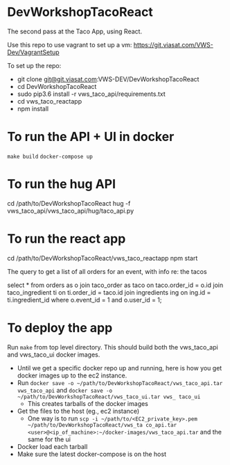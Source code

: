# DevWorkshopTacoReact

The second pass at the Taco App, using React.

Use this repo to use vagrant to set up a vm: https://git.viasat.com/VWS-Dev/VagrantSetup

To set up the repo:

* git clone git@git.viasat.com:VWS-DEV/DevWorkshopTacoReact
* cd DevWorkshopTacoReact
* sudo pip3.6 install -r vws_taco_api/requirements.txt
* cd vws_taco_reactapp
* npm install

# To run the API + UI in docker

`make build`
`docker-compose up`

# To run the hug API

cd /path/to/DevWorkshopTacoReact
hug -f vws_taco_api/vws_taco_api/hug/taco_api.py

# To run the react app

cd /path/to/DevWorkshopTacoReact/vws_taco_reactapp
npm start

The query to get a list of all orders for an event, with info re: the tacos

select \* from orders as o join taco_order as taco on taco.order_id = o.id join taco_ingredient ti on ti.order_id = taco.id join ingredients ing on ing.id = ti.ingredient_id where o.event_id = 1 and o.user_id = 1;

# To deploy the app

Run `make` from top level directory. This should build both the vws_taco_api and vws_taco_ui docker images.

* Until we get a specific docker repo up and running, here is how you get docker images up to the ec2 instance.
* Run `docker save -o ~/path/to/DevWorkshopTacoReact/vws_taco_api.tar vws_taco_api` and `docker save -o ~/path/to/DevWorkshopTacoReact/vws_taco_ui.tar vws_ taco_ui`
  * This creates tarballs of the docker images
* Get the files to the host (eg., ec2 instance)
  * One way is to run `scp -i ~/path/to/<EC2_private_key>.pem ~/path/to/DevWorkshopTacoReact/vws_ta co_api.tar <user>@<ip_of_machine>:~/docker-images/vws_taco_api.tar` and the same for the ui
* Docker load each tarball
* Make sure the latest docker-compose is on the host
